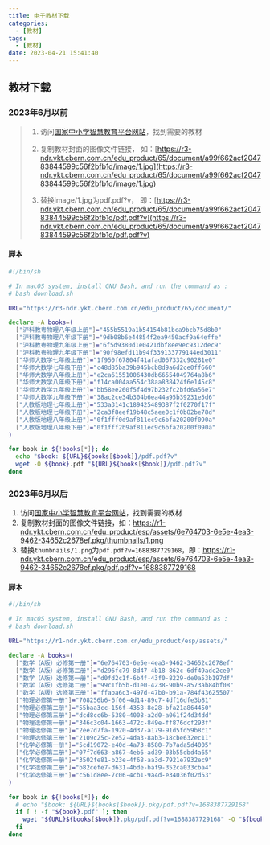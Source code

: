 ```yaml
---
title: 电子教材下载
categories:
  - [教材]
tags:
  - [教材]
date: 2023-04-21 15:41:40
---
```


## 教材下载

### 2023年6月以前

>1. 访问[国家中小学智慧教育平台网站](https://basic.smartedu.cn/tchMaterial)，找到需要的教材
>2. 复制教材封面的图像文件链接，
>   如：[https://r3-ndr.ykt.cbern.com.cn/edu_product/65/document/a99f662acf204783844599c56f2bfb1d/image/1.jpg](https://r3-ndr.ykt.cbern.com.cn/edu_product/65/document/a99f662acf204783844599c56f2bfb1d/image/1.jpg)
>
>3. 替换image/1.jpg为pdf.pdf?v，
>   即：[https://r3-ndr.ykt.cbern.com.cn/edu_product/65/document/a99f662acf204783844599c56f2bfb1d/pdf.pdf?v](https://r3-ndr.ykt.cbern.com.cn/edu_product/65/document/a99f662acf204783844599c56f2bfb1d/pdf.pdf?v)

<!--more-->

#### 脚本

```bash
#!/bin/sh

# In macOS system, install GNU Bash, and run the command as :
# bash download.sh

URL="https://r3-ndr.ykt.cbern.com.cn/edu_product/65/document/"

declare -A books=(
  ["沪科教粤物理八年级上册"]="455b5519a1b54154b81bca9bcb75d8b0"
  ["沪科教粤物理八年级下册"]="9db08b6e44854f2ea9450acf9a64effe"
  ["沪科教粤物理九年级上册"]="6f5d9380d1e0421dbf8ee9ec9312dec9"
  ["沪科教粤物理九年级下册"]="90f98efd11b94f339133779144ed3011"
  ["华师大数学七年级上册"]="1f950f67804f41afad067332c90281e0"
  ["华师大数学七年级下册"]="c48d85ba39b945bcb8d9a6d2ce0ff660"
  ["华师大数学八年级上册"]="e2ca61551006430db66554049764a8b6"
  ["华师大数学八年级下册"]="f14ca004aa554c38aa838424f6e145c8"
  ["华师大数学九年级上册"]="bb58ee260f5f4d97b232fc2bfd6a56e7"
  ["华师大数学九年级下册"]="38ac2ce34b304b6ea44a95b39231e5d6"
  ["人教版地理七年级上册"]="533a3141c189425489387f2f0270f17f"
  ["人教版地理七年级下册"]="2ca3f8eef19b48c5aee0c1f0b82be78d"
  ["人教版地理八年级上册"]="0f1fff0d9af811ec9c6bfa20200f090a"
  ["人教版地理八年级下册"]="0f1fff2b9af811ec9c6bfa20200f090a"
)

for book in ${!books[*]}; do
  echo "$book: ${URL}${books[$book]}/pdf.pdf?v"
  wget -O ${book}.pdf "${URL}${books[$book]}/pdf.pdf?v"
done
```

### 2023年6月以后

1. 访问[国家中小学智慧教育平台网站](https://basic.smartedu.cn/tchMaterial)，找到需要的教材
2. 复制教材封面的图像文件链接，如：https://r1-ndr.ykt.cbern.com.cn/edu_product/esp/assets/6e764703-6e5e-4ea3-9462-34652c2678ef.pkg/thumbnails/1.png
3. 替换`thumbnails/1.png`为`pdf.pdf?v=1688387729168`，即：https://r1-ndr.ykt.cbern.com.cn/edu_product/esp/assets/6e764703-6e5e-4ea3-9462-34652c2678ef.pkg/pdf.pdf?v=1688387729168

#### 脚本

```bash
#!/bin/sh

# In macOS system, install GNU Bash, and run the command as :
# bash download.sh

URL="https://r1-ndr.ykt.cbern.com.cn/edu_product/esp/assets/"

declare -A books=(
  ["数学（A版）必修第一册"]="6e764703-6e5e-4ea3-9462-34652c2678ef"
  ["数学（A版）必修第二册"]="d296fc79-8d47-4b18-862c-6df49adc2ce0"
  ["数学（A版）选修第一册"]="d0fd2c1f-6b4f-43f0-8229-de0a53b197df"
  ["数学（A版）选修第二册"]="99c1fb5b-d1e0-4238-90b9-a573ab84bf08"
  ["数学（A版）选修第三册"]="ffaba6c3-497d-47b0-b91a-784f43625507"
  ["物理必修第一册"]="708256b6-6f06-4d14-89c7-4df16dfe3b81"
  ["物理必修第二册"]="55baa3cc-156f-4358-8e28-bfa21a864450"
  ["物理必修第三册"]="dcd8cc6b-5380-4008-a2d0-a061f24d34dd"
  ["物理选修第一册"]="346c3c04-1663-472c-849e-ff876dcf293f"
  ["物理选修第二册"]="2ee7d7fa-1920-4d37-a179-91d5fd59b8c1"
  ["物理选修第三册"]="2109c25c-2e52-4da3-8ab3-18cbe632ec11"
  ["化学必修第一册"]="5cd19072-e40d-4a73-8580-7b7ada5d4005"
  ["化学必修第二册"]="07f7d663-a867-4eb6-ad39-03b55dbd4a65"
  ["化学选修第一册"]="3502fe81-b23e-4f68-aa3d-7921e7932ec9"
  ["化学选修第二册"]="b82cefe7-d631-4bde-baf9-352ca033cba4"
  ["化学选修第三册"]="c561d8ee-7c06-4cb1-9a4d-e34036f02d53"  
)

for book in ${!books[*]}; do
  # echo "$book: ${URL}${books[$book]}.pkg/pdf.pdf?v=1688387729168"
  if [ ! -f "${book}.pdf" ]; then
    wget "${URL}${books[$book]}.pkg/pdf.pdf?v=1688387729168" -O "${book}.pdf" 
  fi
done
```

